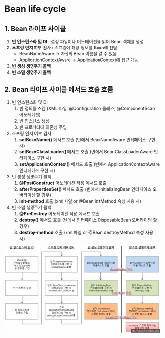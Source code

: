 # Bean life cycle

## 1. Bean 라이프 사이클

1. **빈 인스턴스화 및 DI** : 설정 파일이나 어노테이션을 읽어 Bean 객체를 생성
2. **스프링 인지 여부 검사** : 스프링이 해당 정보를 Bean에 전달
   - BeanNameAware → 자신의 Bean 이름을 알 수 있음 
   - ApplicationContextAware → ApplicationContext에 접근 가능
3. **빈 생성 생명주기 콜백**
4. **빈 소멸 생명주기 콜백**

## 2. Bean 라이프 사이클 메서드 호출 흐름

1. 빈 인스턴스화 및 DI
    1. 빈 정의를 스캔 (XML 파일, @Configuration 클래스, @ComponentScan 어노테이션)
    2. 빈 인스턴스 생성
    3. 빈 프로퍼티에 의존성 주입
2. 스프링 인지 여부 검사
    1. **setBeanName()** 메서드 호출 (빈에서 BeanNameAware 인터페이스 구현 시)
    2. **setBeanClassLoader()** 메서드 호출 (빈에서 BeanClassLoaderAware 인터페이스 구현 시)
    3. **setApplicationContext()** 메서드 호출 (빈에서 ApplicationContextAware 인터페이스 구현 시)
3. 빈 생성 생명주기 콜백
    1. **@PostConstruct** 어노테이션 적용 메서드 호출
    2. **afterPropertiesSet()** 메서드 호출 (빈에서 InitializingBean 인터페이스 오버라이딩 할 경우)
    3. **init-method** 호출 (xml 파일 or @Bean initMethod 속성 사용 시)
4. 빈 소멸 생명주기 콜백
    1. **@PreDestroy** 어노테이션 적용 메서드 호출
    2. **destroy()** 메서드 호출 (빈에서 인터페이스 DisposableBean 오버라이딩 할 경우)
    3. **destroy-method** 호출 (xml 파일 or @Bean destroyMethod 속성 사용 시)

<img src="images/bean-life-cycle.png" width="700">

